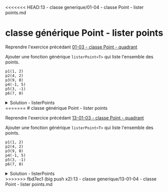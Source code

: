 <<<<<<< HEAD:13 - classe generique/01-04 - classe Point - lister points.md
# classe générique Point - lister points 

Reprendre l'exercice précédant [01-03 - classe Point - quadrant](01-03%20-%20classe%20Point%20-%20quadrant.md)

Ajouter une fonction générique `listerPoint<T>` qui liste l'ensemble des points.

~~~
p1(1, 2)
p2(4, 2)
p3(9, 8)
p4(-1, 5)
p5(3, -1)
p6(7, 0)
~~~

<details>
<summary>Solution - listerPoints</summary>

~~~cpp
template <typename T>
void listerPoints(const vector<Point<T>>& v) {
   for (const Point<T>& p : v) {
      p.afficher();
      cout << endl;
   }
}
~~~

</details>
=======
# classe générique Point - lister points 

Reprendre l'exercice précédant [13-01-03 - classe Point - quadrant](13-01-03%20-%20classe%20Point%20-%20quadrant.md)

Ajouter une fonction générique `listerPoint<T>` qui liste l'ensemble des points.

~~~
p1(1, 2)
p2(4, 2)
p3(9, 8)
p4(-1, 5)
p5(3, -1)
p6(7, 0)
~~~

<details>
<summary>Solution - listerPoints</summary>

~~~cpp
template <typename T>
void listerPoints(const vector<Point<T>>& v) {
   for (const Point<T>& p : v) {
      p.afficher();
      cout << endl;
   }
}
~~~

</details>
>>>>>>> fbd7ec1 (big push x2):13 - classe generique/13-01-04 - classe Point - lister points.md

